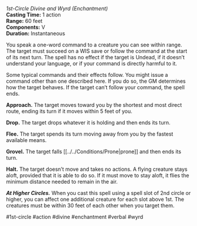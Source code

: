 *1st-Circle Divine and Wyrd (Enchantment)*    
**Casting Time:** 1 action    
**Range:** 60 feet  
**Components:** V  
**Duration:** Instantaneous

You speak a one-word command to a creature you can see within range. The target must succeed on a WIS save or follow the command at the start of its next turn. The spell has no effect if the target is Undead, if it doesn’t understand your language, or if your command is directly harmful to it.

Some typical commands and their effects follow. You might issue a command other than one described here. If you do so, the GM determines how the target behaves. If the target can’t follow your command, the spell ends.

**Approach.** The target moves toward you by the shortest and most direct route, ending its turn if it moves within 5 feet of you.

**Drop.** The target drops whatever it is holding and then ends its turn.

**Flee.** The target spends its turn moving away from you by the fastest available means.

**Grovel.** The target falls [[../../Conditions/Prone|prone]] and then ends its turn.

**Halt.** The target doesn’t move and takes no actions. A flying creature stays aloft, provided that it is able to do so. If it must move to stay aloft, it flies the minimum distance needed to remain in the air.

***At Higher Circles.*** When you cast this spell using a spell slot of 2nd circle or higher, you can affect one additional creature for each slot above 1st. The creatures must be within 30 feet of each other when you target them.

#1st-circle #action #divine #enchantment #verbal #wyrd

